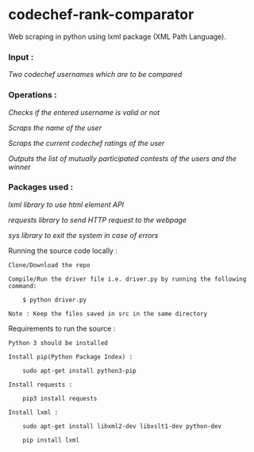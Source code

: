 # codechef-rank-comparator
Web scraping in python using lxml package (XML Path Language).

### Input :

*Two codechef usernames which are to be compared*

### Operations :

*Checks if the entered username is valid or not*
	
*Scraps the name of the user*
	
*Scraps the current codechef ratings of the user*
	
*Outputs the list of mutually participated contests of the users and the winner*
	

### Packages used :

*lxml library to use html element API*
	
*requests library to send HTTP request to the webpage*
	
*sys library to exit the system in case of errors*
	

Running the source code locally :

	Clone/Download the repo
	
	Compile/Run the driver file i.e. driver.py by running the following command:
	
		$ python driver.py
		
	Note : Keep the files saved in src in the same directory


Requirements to run the source :

	Python 3 should be installed
	
	Install pip(Python Package Index) :
	
		sudo apt-get install python3-pip
		
	Install requests :
	
		pip3 install requests
		
	Install lxml :
	
		sudo apt-get install libxml2-dev libxslt1-dev python-dev
		
		pip install lxml
